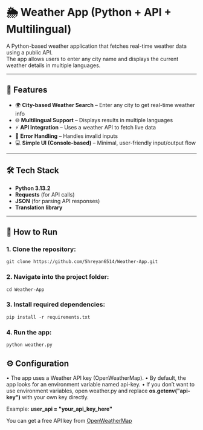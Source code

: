 # 🌦️ Weather App (Python + API + Multilingual)

A Python-based weather application that fetches real-time weather data using a public API.  
The app allows users to enter any city name and displays the current weather details in multiple languages.

---

## 📌 Features

- 🌍 **City-based Weather Search** – Enter any city to get real-time weather info  
- 🌐 **Multilingual Support** – Displays results in multiple languages  
- ⚡ **API Integration** – Uses a weather API to fetch live data  
- 🧠 **Error Handling** – Handles invalid inputs
- 💻 **Simple UI (Console-based)** – Minimal, user-friendly input/output flow  

---

## 🛠️ Tech Stack

- **Python 3.13.2**
- **Requests** (for API calls)
- **JSON** (for parsing API responses)
- **Translation library** 

---

## 🚀 How to Run

### 1. Clone the repository:
	git clone https://github.com/Shreyan6514/Weather-App.git

### 2. Navigate into the project folder:
	cd Weather-App
### 3. Install required dependencies:
	pip install -r requirements.txt

### 4. Run the app:
	python weather.py

## ⚙️ Configuration
•	The app uses a Weather API key (OpenWeatherMap).
•	By default, the app looks for an environment variable named api-key.
•	If you don’t want to use environment variables, open weather.py and replace **os.getenv("api-key")** with your own key directly.

Example:
  **user_api = "your_api_key_here"**

You can get a free API key from [OpenWeatherMap](https://openweathermap.org/api)
